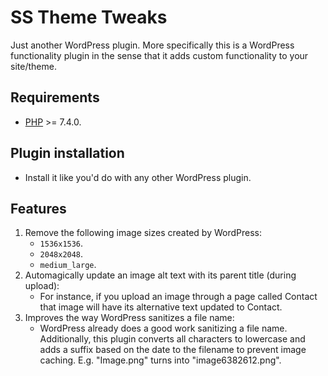 # SS Theme Tweaks

Just another WordPress plugin. More specifically this is a WordPress functionality plugin in the sense that it adds
custom functionality to your site/theme.

## Requirements

* [PHP](https://secure.php.net/manual/en/install.php) >= 7.4.0.

## Plugin installation

* Install it like you'd do with any other WordPress plugin.

## Features

1. Remove the following image sizes created by WordPress:
    * `1536x1536`.
    * `2048x2048`.
    * `medium_large`.
2. Automagically update an image alt text with its parent title (during upload):
    * For instance, if you upload an image through a page called Contact that image will have its alternative text updated to Contact.
3. Improves the way WordPress sanitizes a file name:
   * WordPress already does a good work sanitizing a file name. Additionally, this plugin converts all characters to lowercase and adds a suffix based on the date to the filename to prevent image caching. E.g. "Image.png" turns into "image6382612.png".